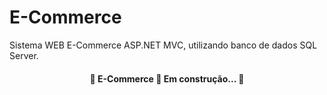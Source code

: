 # E-Commerce
<p align="<p align="center">Sistema WEB E-Commerce ASP.NET MVC, utilizando banco de dados SQL Server.</p>
<h4 align="center"> 
	🚧  E-Commerce 🚀 Em construção...  🚧
</h4>
